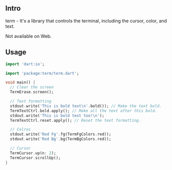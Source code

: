 ## Intro
term - It's a library that controls the terminal, including the cursor, color, and text.

Not available on Web.

## Usage
```dart
import 'dart:io';

import 'package:term/term.dart';

void main() {
  // Clear the screen
  TermErase.screen();

  // Text formatting
  stdout.write('This is bold text\n'.bold()); // Make the text bold.
  TermTextCtrl.bold.apply(); // Make all the text after this bold.
  stdout.write('This is bold text too!\n');
  TermTextCtrl.reset.apply(); // Reset the text formatting.

  // Colros
  stdout.write('Red Fg'.fg(TermFgColors.red));
  stdout.write('Red Bg'.bg(TermBgColors.red));

  // Cursor
  TermCursor.up(n: 2);
  TermCursor.scrollUp();
}
```
